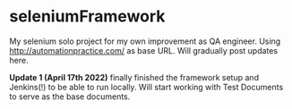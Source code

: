 # seleniumFramework

My selenium solo project for my own improvement as QA engineer. Using http://automationpractice.com/ as base URL. Will gradually post updates here.

**Update 1 (April 17th 2022)**
finally finished the framework setup and Jenkins(!) to be able to run locally. Will start working with Test Documents to serve as the base documents.

